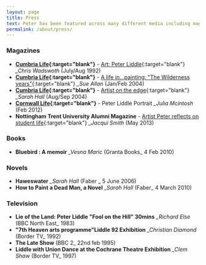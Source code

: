 ```yaml
---
layout: page
title: Press
text: Peter has been featured across many different media including magazine articles, books, television programmes and several novels.  Below follows an inexhaustive list, excluding many exhibition write-ups and newspaper articles.
permalink: /about/press/
---
```



### Magazines
* __[Cumbria Life](http://www.cumbrialife.co.uk){:target="blank"}__ - [Art: Peter Liddle](/assets/media/press/pl3.pdf){:target="blank"} *_Chris Wadswoth* (July/Aug 1992)
* __[Cumbria Life](http://www.cumbrialife.co.uk){:target="blank"}__ - [A life in...painting: "The Wilderness years"](/assets/media/press/pl1.pdf){:target="blank"} *_Sue Allan* (Jan/Feb 2004)
* __[Cumbria Life](http://www.cumbrialife.co.uk){:target="blank"}__ - [Artist on the edge](/assets/media/press/pl2.pdf){:target="blank"} *_Sarah Hall* (Aug/Sep 2004)
* __[Cornwall Life](http://www.cornwalllife.co.uk/){:target="blank"}__ - Peter Liddle Portrait *_Julia Mcintosh* (Feb 2012)
* __Nottingham Trent University Alumni Magazine__ - [Artist Peter reflects on student life](http://www.webcitation.org/6N74XU7bG){:target="blank"} *_Jacqui Smith* (May 2013)

### Books
* __Bluebird : A memoir__ *_Vesna Maric* (Granta Books_ 4 Feb 2010)


### Novels
* __Haweswater__ *_Sarah Hall* (Faber _ 5 June 2006)
* __How to Paint a Dead Man, a Novel__ *_Sarah Hall* (Faber_ 4 March 2010)

### Television
* __Lie of the Land: Peter Liddle "Fool on the Hill" 30mins__ *_Richard Else* (BBC North East_ 1983)
* __"7th Heaven arts programme"Liddle 92 Exhibition__ *_Christian Diamond* (Border TV_ 1992)
* __The Late Show__ (BBC 2_ 22nd feb 1995)
* __Liddle with Union Dance at the Cochrane Theatre Exhibition__ *_Clem Shaw* (Border TV_ 1997)
